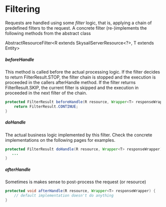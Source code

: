 # Filtering

Requests are handled using some _filter_ logic, that is, applying a chain of predefined filters to the request. A concrete filter \(re-\)implements the following methods from the abstract class 

  AbstractResourceFilter&lt;R extends SkysailServerResource&lt;?&gt;, T extends Entity&gt;

##### beforeHandle

This method is called before the actual processing logic. If the filter decides to return FilterResult.STOP, the filter chain is stopped and the execution is proceeded in the callers afterHandle method. If the filter returns FilterResult.SKIP, the current filter is skipped and the execution in proceeded in the next filter of the chain.

```java
protected FilterResult beforeHandle(R resource, Wrapper<T> responseWrapper) {
    return FilterResult.CONTINUE;
}
```

##### doHandle

The actual business logic implemented by this filter. Check the concrete implementations on the following pages for examples.

```java
protected FilterResult doHandle(R resource, Wrapper<T> responseWrapper) {
   ...
}
```

##### afterHandle

Sometimes is makes sense to post-process the request \(or resource\)

```java
protected void afterHandle(R resource, Wrapper<T> responseWrapper) {
    // default implementation doesn't do anything
}
```



